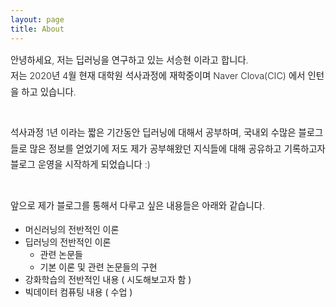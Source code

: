 ```yaml
---
layout: page
title: About
---
```

<div style="font-size: 0.9rem; font-weight:300; line-height: 1.6rem;">
안녕하세요, 저는 딥러닝을 연구하고 있는 서승현 이라고 합니다.<br>
저는 2020년 4월 현재 대학원 석사과정에 재학중이며 Naver Clova(CIC) 에서 인턴을 하고 있습니다.<br><br>
  
석사과정 1년 이라는 짧은 기간동안 딥러닝에 대해서 공부하며, 국내외 수많은 블로그들로  많은 정보를 얻었기에 저도 제가 공부해왔던 지식들에 대해 공유하고 기록하고자 블로그 운영을 시작하게 되었습니다 :)<br><br>

앞으로 제가 블로그를 통해서 다루고 싶은 내용들은 아래와 같습니다.<br>
</div>




- 머신러닝의 전반적인 이론
- 딥러닝의 전반적인 이론
  * 관련 논문들
  * 기본 이론 및 관련 논문들의 구현
- 강화학습의 전반적인 내용 ( 시도해보고자 함 )
- 빅데이터 컴퓨팅 내용 ( 수업 )
